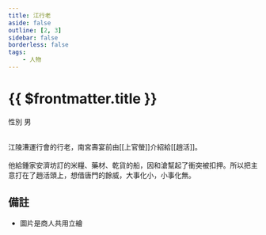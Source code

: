 ```yaml
---
title: 江行老
aside: false
outline: [2, 3]
sidebar: false
borderless: false
tags:
    - 人物
---
```


# {{ $frontmatter.title }}

<ChTabs position="bottom">
	<ChTab title="江行老">
		<Ch src='/images/characters/special803/normal.png' position='right'/>
		<ChName nameZh='江行老' nameEn='Jiang Hang Lao' position='right' />
		<ChTable>
			<ChTr>
				<ChTd isTitle=true>
					性別
				</ChTd>
				<ChTd>
					男
				</ChTd>
			</ChTr>
		</ChTable>
	</ChTab>
</ChTabs>
<br><br>

江陵漕運行會的行老，南宮壽宴前由[[上官螢]]介紹給[[趙活]]。
<br><br>
他給鍾家安濟坊訂的米糧、藥材、乾貨的船，因和滄幫起了衝突被扣押。所以把主意打在了趙活頭上，想借唐門的餘威，大事化小，小事化無。

## 備註

- 圖片是商人共用立繪